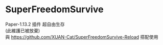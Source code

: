 # SuperFreedomSurvive
Paper-1.13.2 插件 超自由生存<br>
(此維護已被放棄)<br>
與 <a>https://github.com/XUAN-Cat/SuperFreedomSurvive-Reload</a> 搭配使用
